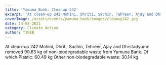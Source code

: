 ```yaml
---
title: 'Yamuna Bank: Cleanup 242'
excerpt: 'At clean-up 242 Mohini, Dhriti, Sachin, Tehreer, Ajay and Dhrstadyumn removed 90.63 kg of non-biodegradable waste from Yamuna Bank. Of which Plastic: 60.49 kg Other non-biodegradable waste: 30.14 kg'
coverImage: /assets/events/yamuna-bank/images/cleanup242.jpg
date: 14-08-2021
category: Climate Action
author: TINEB
---
```


<p>At clean-up 242 Mohini, Dhriti, Sachin, Tehreer, Ajay and Dhrstadyumn removed 90.63 kg of non-biodegradable waste from Yamuna Bank. Of which Plastic: 60.49 kg Other non-biodegradable waste: 30.14 kg</p>
